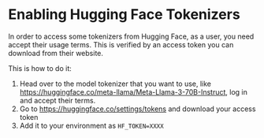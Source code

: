 # Enabling Hugging Face Tokenizers

In order to access some tokenizers from Hugging Face, as a user, you need accept their usage terms. This is verified by an access token you can download from their website.

This is how to do it:

1. Head over to the model tokenizer that you want to use, like https://huggingface.co/meta-llama/Meta-Llama-3-70B-Instruct, log in and accept their terms.
2. Go to https://huggingface.co/settings/tokens and download your access token
3. Add it to your environment as `HF_TOKEN=XXXX`
